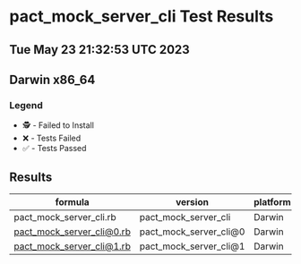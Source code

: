 # pact_mock_server_cli Test Results
## Tue May 23 21:32:53 UTC 2023
## Darwin x86_64
### Legend
- 🕵️ - Failed to Install
- ❌ - Tests Failed
- ✅ - Tests Passed

## Results
| formula | version | platform | arch | result |
| ------- | ------- | -------- | ---- | ------ |
| pact_mock_server_cli.rb | pact_mock_server_cli | Darwin | x86_64 | ✅ |
| pact_mock_server_cli@0.rb | pact_mock_server_cli@0 | Darwin | x86_64 | ✅ |
| pact_mock_server_cli@1.rb | pact_mock_server_cli@1 | Darwin | x86_64 | ✅ |
